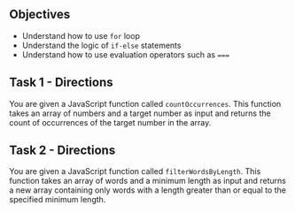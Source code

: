 ## Objectives
- Understand how to use `for` loop
- Understand the logic of `if-else` statements
- Understand how to use evaluation operators such as `===`

## Task 1 - Directions
You are given a JavaScript function called `countOccurrences`. This function takes an array of numbers and a target number as input and returns the count of occurrences of the target number in the array.

## Task 2 - Directions
You are given a JavaScript function called `filterWordsByLength`. This function takes an array of words and a minimum length as input and returns a new array containing only words with a length greater than or equal to the specified minimum length.